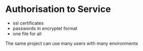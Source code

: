 # Authorisation to Service
* ssl certificates
* passwords in encryptet format
* one file for all

The same project can use many users with many environments 